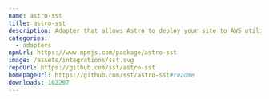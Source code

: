 ```yaml
---
name: astro-sst
title: astro-sst
description: Adapter that allows Astro to deploy your site to AWS utilizing SST.
categories:
  - adapters
npmUrl: https://www.npmjs.com/package/astro-sst
image: /assets/integrations/sst.svg
repoUrl: https://github.com/sst/astro-sst
homepageUrl: https://github.com/sst/astro-sst#readme
downloads: 102267
---
```

